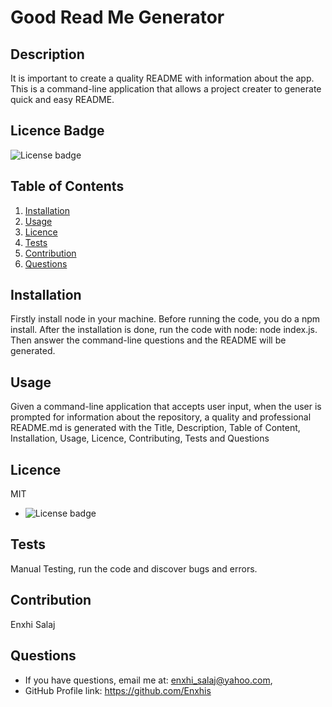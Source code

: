 # Good Read Me Generator

  ## Description
  It is important to create a quality README with information about the app. This is a command-line application that allows a project creater to generate quick and easy README.

  ## Licence Badge
  ![License badge](https://img.shields.io/badge/license-MIT-green)

  ## Table of Contents

  1. [Installation](#installation)
  2. [Usage](#usage)
  3. [Licence](#licence)
  4. [Tests](#testing)
  5. [Contribution](#contribution)
  6. [Questions](#questions)

  ## Installation
  Firstly install node in your machine. Before running the code, you do a npm install. After the installation is done, run the code with node: node index.js. Then answer the command-line questions and the README will be generated.

  ## Usage
  Given a command-line application that accepts user input, when the user is prompted for information about the repository, a quality and professional README.md is generated with the Title, Description, Table of Content, Installation, Usage, Licence, Contributing, Tests and Questions

  ## Licence
  MIT
  *  ![License badge](https://img.shields.io/badge/license-MIT-green)

  ## Tests
  Manual Testing, run the code and discover bugs and errors.

  ## Contribution
  Enxhi Salaj

  ## Questions
  * If you have questions, email me at: enxhi_salaj@yahoo.com,
  * GitHub Profile link: https://github.com/Enxhis
